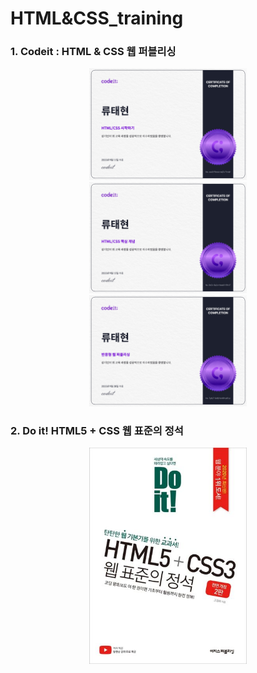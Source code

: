 # HTML&CSS_training

### 1. Codeit : HTML & CSS 웹 퍼블리싱

<p align="center">
<img src="img/HTML&CSS_Beginning.jpg" width="50%" height="50%">
<img src="img/HTML&CSS_KeyConcepts.jpg" width="50%" height="50%">
<img src="img/ResponsiveWebPublishing.jpg" width="50%" height="50%">
</p>

### 2. Do it! HTML5 + CSS 웹 표준의 정석

<p align="center">
<img src="img/html.jpeg" width="50%" height="50%">
</p>
